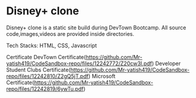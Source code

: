 # Disney+ clone
Disney+ clone is a static site build during DevTown Bootcamp. All source code,images,videos are provided inside directories.

Tech Stacks:
HTML,
CSS,
Javascript

Certificate
DevTown Certificate(https://github.com/Mr-yatish419/CodeSandbox-repo/files/12242772/Z20cw3I.pdf)
Developer Student Clubs Certificate(https://github.com/Mr-yatish419/CodeSandbox-repo/files/12242810/Z2gQ5jT.pdf)
Microsoft Certificate(https://github.com/Mr-yatish419/CodeSandbox-repo/files/12242819/6ywTu.pdf)
